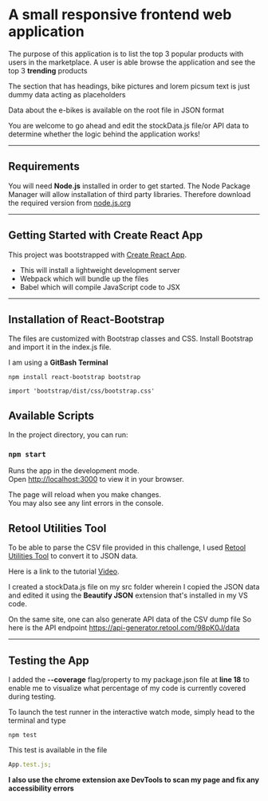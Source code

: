 # A small responsive frontend web application

The purpose of this application is to list the top 3 popular products with users in the marketplace. A user is able browse the application and see the top 3 **trending** products

The section that has headings, bike pictures and lorem picsum text is just dummy data acting as placeholders

Data about the e-bikes is available on the root file in JSON format

You are welcome to go ahead and edit the stockData.js file/or API data to determine whether the logic behind the application works!

---

## Requirements

You will need **Node.js** installed in order to get started. The Node Package Manager will allow installation of third party libraries. Therefore download the required version from [node.js.org]("https://nodejs.org/en/")

---

## Getting Started with Create React App

This project was bootstrapped with [Create React App](https://github.com/facebook/create-react-app).

- This will install a lightweight development server
- Webpack which will bundle up the files
- Babel which will compile JavaScript code to JSX

---

## Installation of React-Bootstrap

The files are customized with Bootstrap classes and CSS. Install Bootstrap and import it in the index.js file.

I am using a **GitBash Terminal**

```
npm install react-bootstrap bootstrap
```

```
import 'bootstrap/dist/css/bootstrap.css'
```

## Available Scripts

In the project directory, you can run:

### `npm start`

Runs the app in the development mode.\
Open [http://localhost:3000](http://localhost:3000) to view it in your browser.

The page will reload when you make changes.\
You may also see any lint errors in the console.

## Retool Utilities Tool

To be able to parse the CSV file provided in this challenge, I used [Retool Utilities Tool]("https://retool.com/utilities/convert-csv-to-json")
to convert it to JSON data.

Here is a link to the tutorial [Video]("https://www.youtube.com/watch?v=hyV71RJeuOI" "youtube tutorial").

I created a stockData.js file on my src folder wherein I copied the JSON data and edited it using the **Beautify JSON** extension that's installed in my VS code.

On the same site, one can also generate API data of the CSV dump file So here is the API endpoint https://api-generator.retool.com/98pK0J/data

---

## Testing the App

I added the **--coverage** flag/property to my package.json file at **line 18** to enable me to visualize what percentage of my code is currently covered during testing.

To launch the test runner in the interactive watch mode, simply head to the terminal and type

```
npm test
```

This test is available in the file

```javascript
App.test.js;
```

**I also use the chrome extension axe DevTools to scan my page and fix any accessibility errors**
